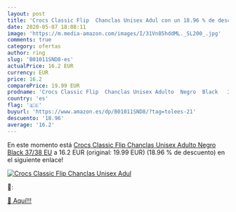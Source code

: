 ```yaml
---
layout: post
title: 'Crocs Classic Flip  Chanclas Unisex Adul con un 18.96 % de descuento'
date: 2020-05-07 18:08:11
image: 'https://m.media-amazon.com/images/I/31Vn85hddML._SL200_.jpg'
comments: true
category: ofertas
author: ring
slug: 'B01011SND8-es'
actualPrice: 16.2 EUR
currency: EUR
price: 16.2
comparePrice: 19.99 EUR
prodname: 'Crocs Classic Flip  Chanclas Unisex Adulto  Negro  Black   37/38 EU'
country: 'es'
flag: '🇪🇸'
buyurl: 'https://www.amazon.es/dp/B01011SND8/?tag=tolees-21'
descuento: '18.96'
average: '16.2'
---
```


En este momento está [Crocs Classic Flip  Chanclas Unisex Adulto  Negro  Black   37/38 EU](https://www.amazon.es/dp/B01011SND8/?tag=tolees-21) a 16.2 EUR (original: 19.99 EUR) (18.96 %  de descuento) en el siguiente enlace!

[![Crocs Classic Flip  Chanclas Unisex Adul](https://m.media-amazon.com/images/I/31Vn85hddML._SL200_.jpg)](https://www.amazon.es/dp/B01011SND8/?tag=tolees-21)

🔎:


[🛒 Aquí!!!](https://www.amazon.es/dp/B01011SND8/?tag=tolees-21)

